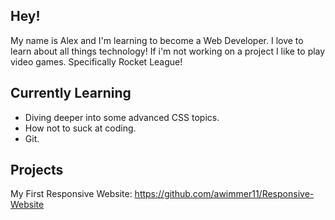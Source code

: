 ## Hey!

My name is Alex and I'm learning to become a Web Developer. I love to learn about all things technology! If i'm not working on a project I like to play video games. Specifically Rocket League!

Currently Learning
------------------
- Diving deeper into some advanced CSS topics.
- How not to suck at coding.
- Git.

Projects
--------
My First Responsive Website: https://github.com/awimmer11/Responsive-Website
